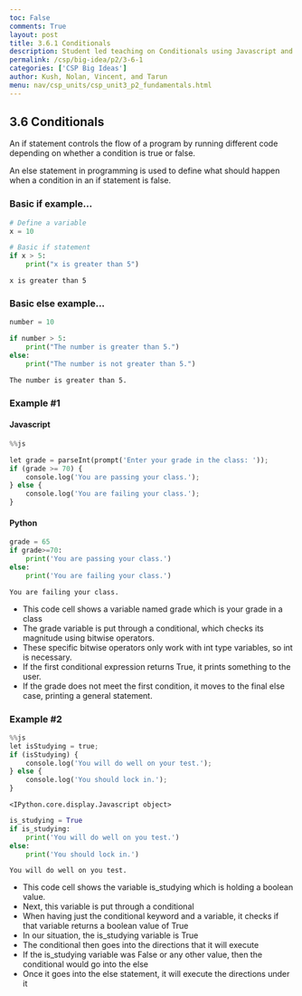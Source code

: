 ```yaml
---
toc: False
comments: True
layout: post
title: 3.6.1 Conditionals
description: Student led teaching on Conditionals using Javascript and Python
permalink: /csp/big-idea/p2/3-6-1
categories: ['CSP Big Ideas']
author: Kush, Nolan, Vincent, and Tarun
menu: nav/csp_units/csp_unit3_p2_fundamentals.html
---
```


## 3.6 Conditionals

An if statement controls the flow of a program by running different code depending on whether a condition is true or false.

An else statement in programming is used to define what should happen when a condition in an if statement is false.

### Basic if example...


```python
# Define a variable
x = 10

# Basic if statement
if x > 5:
    print("x is greater than 5")
```

    x is greater than 5


### Basic else example...


```python
number = 10

if number > 5:
    print("The number is greater than 5.")
else:
    print("The number is not greater than 5.")
```

    The number is greater than 5.


### Example #1

#### Javascript


```python
%%js

let grade = parseInt(prompt('Enter your grade in the class: '));
if (grade >= 70) {
    console.log('You are passing your class.');
} else {
    console.log('You are failing your class.');
}
```

#### Python


```python
grade = 65
if grade>=70:
    print('You are passing your class.')
else:
    print('You are failing your class.')
```

    You are failing your class.


- This code cell shows a variable named grade which is your grade in a class
- The grade variable is put through a conditional, which checks its magnitude using bitwise operators.
- These specific bitwise operators only work with int type variables, so int is necessary.
- If the first conditional expression returns True, it prints something to the user.
- If the grade does not meet the first condition, it moves to the final else case, printing a general statement.



### Example #2


```python
%%js
let isStudying = true;
if (isStudying) {
    console.log('You will do well on your test.');
} else {
    console.log('You should lock in.');
}
```


    <IPython.core.display.Javascript object>



```python
is_studying = True
if is_studying:
    print('You will do well on you test.')
else:
    print('You should lock in.')
```

    You will do well on you test.


- This code cell shows the variable is_studying which is holding a boolean value.
- Next, this variable is put through a conditional
- When having just the conditional keyword and a variable, it checks if that variable returns a boolean value of True
- In our situation, the is_studying variable is True
- The conditional then goes into the directions that it will execute
- If the is_studying variable was False or any other value, then the conditional would go into the else
- Once it goes into the else statement, it will execute the directions under it

